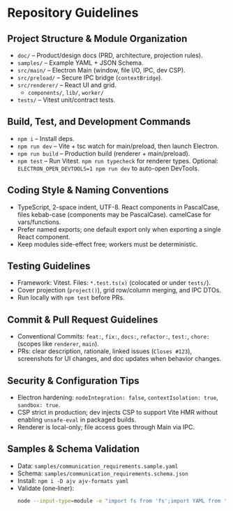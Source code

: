 # Repository Guidelines

## Project Structure & Module Organization
- `doc/` – Product/design docs (PRD, architecture, projection rules).
- `samples/` – Example YAML + JSON Schema.
- `src/main/` – Electron Main (window, file I/O, IPC, dev CSP).
- `src/preload/` – Secure IPC bridge (`contextBridge`).
- `src/renderer/` – React UI and grid.
  - `components/`, `lib/`, `worker/`
- `tests/` – Vitest unit/contract tests.

## Build, Test, and Development Commands
- `npm i` – Install deps.
- `npm run dev` – Vite + tsc watch for main/preload, then launch Electron.
- `npm run build` – Production build (renderer + main/preload).
- `npm test` – Run Vitest. `npm run typecheck` for renderer types.
Optional: `ELECTRON_OPEN_DEVTOOLS=1 npm run dev` to auto-open DevTools.

## Coding Style & Naming Conventions
- TypeScript, 2-space indent, UTF-8. React components in PascalCase, files kebab-case (components may be PascalCase). camelCase for vars/functions.
- Prefer named exports; one default export only when exporting a single React component.
- Keep modules side-effect free; workers must be deterministic.

## Testing Guidelines
- Framework: Vitest. Files: `*.test.ts(x)` (colocated or under `tests/`).
- Cover projection (`project()`), grid row/column merging, and IPC DTOs.
- Run locally with `npm test` before PRs.

## Commit & Pull Request Guidelines
- Conventional Commits: `feat:`, `fix:`, `docs:`, `refactor:`, `test:`, `chore:` (scopes like `renderer`, `main`).
- PRs: clear description, rationale, linked issues (`Closes #123`), screenshots for UI changes, and doc updates when behavior changes.

## Security & Configuration Tips
- Electron hardening: `nodeIntegration: false`, `contextIsolation: true`, `sandbox: true`.
- CSP strict in production; dev injects CSP to support Vite HMR without enabling `unsafe-eval` in packaged builds.
- Renderer is local-only; file access goes through Main via IPC.

## Samples & Schema Validation
- Data: `samples/communication_requirements.sample.yaml`
- Schema: `samples/communication_requirements.schema.json`
- Install: `npm i -D ajv ajv-formats yaml`
- Validate (one‑liner):
  ```bash
  node --input-type=module -e "import fs from 'fs';import YAML from 'yaml';import Ajv from 'ajv';import addFormats from 'ajv-formats';const s=JSON.parse(fs.readFileSync('samples/communication_requirements.schema.json','utf8'));const d=YAML.parse(fs.readFileSync(process.argv[1],'utf8'));const ajv=new Ajv({allErrors:true,strict:false});addFormats(ajv);const v=ajv.compile(s);if(v(d)){console.log('OK');process.exit(0);}console.error(v.errors);process.exit(1);" samples/communication_requirements.sample.yaml
  ```

